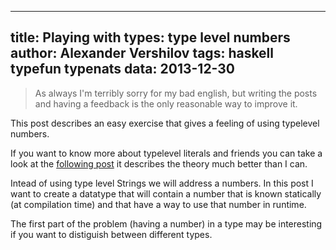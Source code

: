 ----
title: Playing with types: type level numbers
author: Alexander Vershilov
tags: haskell typefun typenats
data: 2013-12-30
----


> As always I'm terribly sorry for my bad english, but writing
> the posts and having a feedback is the only reasonable way 
> to improve it.

This post describes an easy exercise that gives a feeling of 
using typelevel numbers.

If you want to know more about typelevel literals and friends
you can take a look at the [following post](http://ponies.io/posts/2014-07-30-typelits.html)
it describes the theory much better than I can.

Intead of using type level Strings we will address a numbers.
In this post I want to create a datatype that will contain a 
number that is known statically (at compilation time) and that
have a way to use that number in runtime.

The first part of the problem (having a number) in a type may
be interesting if you want to distiguish between different types.
